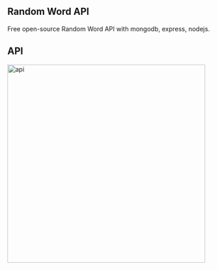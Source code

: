 ## Random Word API

 Free open-source Random Word API with mongodb, express, nodejs. 
 
 
 
 ## API
 
 <img width="446" alt="api" src="https://user-images.githubusercontent.com/43512582/48301545-93308480-e4a4-11e8-8c51-101d5842e7cf.png">
